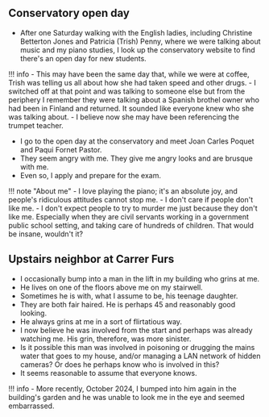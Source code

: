 ## Conservatory open day

- After one Saturday walking with the English ladies, including Christine Betterton Jones and Patricia (Trish) Penny, where we were talking about music and my piano studies, I look up the conservatory website to find there's an open day for new students.

!!! info
    - This may have been the same day that, while we were at coffee, Trish was telling us all about how she had taken speed and other drugs.
    - I switched off at that point and was talking to someone else but from the periphery I remember they were talking about a Spanish brothel owner who had been in Finland and returned. It sounded like everyone knew who she was talking about.
    - I believe now she may have been referencing the trumpet teacher.

- I go to the open day at the conservatory and meet Joan Carles Poquet and Paqui Fornet Pastor.
- They seem angry with me. They give me angry looks and are brusque with me.
- Even so, I apply and prepare for the exam.

!!! note "About me"
    - I love playing the piano; it's an absolute joy, and people's ridiculous attitudes cannot stop me.
    - I don't care if people don't like me. 
    - I don't expect people to try to murder me just because they don't like me. Especially when they are civil servants working in a government public school setting, and taking care of hundreds of children. That would be insane, wouldn't it?

## Upstairs neighbor at Carrer Furs

- I occasionally bump into a man in the lift in my building who grins at me.
- He lives on one of the floors above me on my stairwell.
- Sometimes he is with, what I assume to be, his teenage daughter.
- They are both fair haired. He is perhaps 45 and reasonably good looking.
- He always grins at me in a sort of flirtatious way.
- I now believe he was involved from the start and perhaps was already watching me. His grin, therefore, was more sinister.
- Is it possible this man was involved in poisoning or drugging the mains water that goes to my house, and/or managing a LAN network of hidden cameras? Or does he perhaps know who is involved in this?
- It seems reasonable to assume that everyone knows.

!!! info
    - More recently, October 2024, I bumped into him again in the building's garden and he was unable to look me in the eye and seemed embarrassed.
